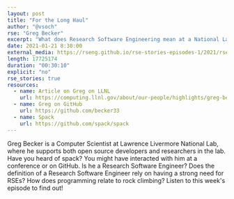 ```yaml
---
layout: post
title: "For the Long Haul"
author: "@vsoch"
rse: "Greg Becker"
excerpt: "What does Research Software Engineering mean at a National Lab, and how is rock climbing like programming?"
date: 2021-01-21 8:30:00
external_media: https://rseng.github.io/rse-stories-episodes-1/2021/rse-stories-greg-becker-episode-49.mp3
length: 17725174
duration: "00:30:10"
explicit: "no"
rse_stories: true
resources:
  - name: Article on Greg on LLNL
    url: https://computing.llnl.gov/about/our-people/highlights/greg-becker
  - name: Greg on GitHub
    url: https://github.com/becker33
  - name: Spack
    url: https://github.com/spack/spack
--- 
```


Greg Becker is a Computer Scientist at Lawrence Livermore National Lab, where
he supports both open source developers and researchers in the lab. Have you heard
of spack? You might have interacted with him at a conference or on GitHub. Is he a Research
Software Engineer? Does the definition of a Research Software Engineer rely on
having a strong need for RSEs? How does programming relate to rock climbing?
Listen to this week's episode to find out!
